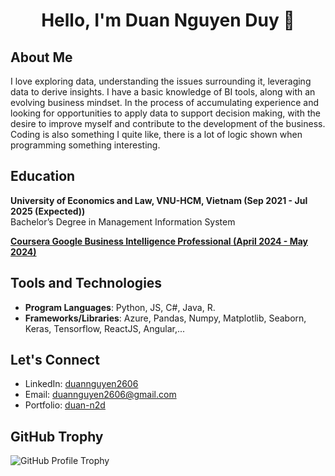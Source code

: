 <h1 align="center" color="blue">  Hello, I'm Duan Nguyen Duy 👋</h1>

<h2>About Me</h2> 
I love exploring data, understanding the issues surrounding it, leveraging data to derive insights. I have a basic knowledge of BI tools, along with an evolving business mindset. In the process of accumulating experience and looking for opportunities to apply data to support decision making, with the desire to improve myself and contribute to the development of the business.
<br>
Coding is also something I quite like, there is a lot of logic shown when programming something interesting.

<h2>Education</h2>

**University of Economics and Law, VNU-HCM, Vietnam (Sep 2021 - Jul 2025 (Expected))**
<br>Bachelor’s Degree in Management Information System
<br>

**[Coursera Google Business Intelligence Professional (April 2024 - May 2024)](https://coursera.org/share/b049321d82e58dbc2395ef1b6bdbd2a2)**

## Tools and Technologies
- **Program Languages**: Python, JS, C#, Java, R.
- **Frameworks/Libraries**: Azure, Pandas, Numpy, Matplotlib, Seaborn, Keras, Tensorflow, ReactJS, Angular,... 

## Let's Connect
- LinkedIn: [duannguyen2606](https://www.linkedin.com/in/duannguyen2606/)
- Email: [duannguyen2606@gmail.com](mailto:duannguyen2606@gmail.com)
- Portfolio: [duan-n2d](https://duan-n2d.github.io/)

## GitHub Trophy
![GitHub Profile Trophy](https://github-profile-trophy.vercel.app/?username=duan-n2d&theme=Margin+Width)
